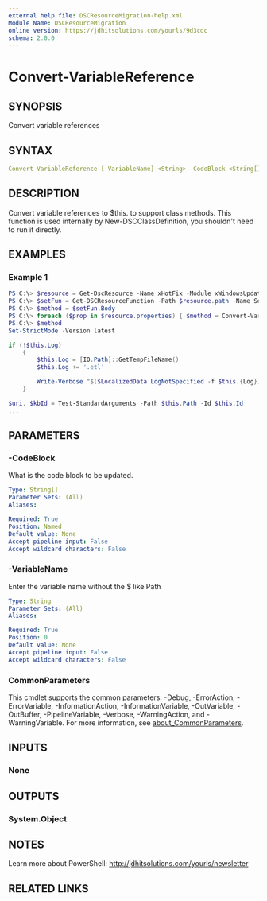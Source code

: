 ```yaml
---
external help file: DSCResourceMigration-help.xml
Module Name: DSCResourceMigration
online version: https://jdhitsolutions.com/yourls/9d3cdc
schema: 2.0.0
---
```


# Convert-VariableReference

## SYNOPSIS

Convert variable references

## SYNTAX

```yaml
Convert-VariableReference [-VariableName] <String> -CodeBlock <String[]> [<CommonParameters>]
```

## DESCRIPTION

Convert variable references to $this.<name> to support class methods. This function is used internally by New-DSCClassDefinition, you shouldn't need to run it directly.

## EXAMPLES

### Example 1

```powershell
PS C:\> $resource = Get-DscResource -Name xHotFix -Module xWindowsUpdate
PS C:\> $setFun = Get-DSCResourceFunction -Path $resource.path -Name Set-TargetResource
PS C:\> $method = $setFun.Body
PS C:\> foreach ($prop in $resource.properties) { $method = Convert-VariableReference -VariableName $prop.name -CodeBlock $method}
PS C:\> $method
Set-StrictMode -Version latest

if (!$this.Log)
    {
        $this.Log = [IO.Path]::GetTempFileName()
        $this.Log += '.etl'

        Write-Verbose "$($LocalizedData.LogNotSpecified -f $this.{Log})"
    }

$uri, $kbId = Test-StandardArguments -Path $this.Path -Id $this.Id
...
```

## PARAMETERS

### -CodeBlock

What is the code block to be updated.

```yaml
Type: String[]
Parameter Sets: (All)
Aliases:

Required: True
Position: Named
Default value: None
Accept pipeline input: False
Accept wildcard characters: False
```

### -VariableName

Enter the variable name without the $ like Path

```yaml
Type: String
Parameter Sets: (All)
Aliases:

Required: True
Position: 0
Default value: None
Accept pipeline input: False
Accept wildcard characters: False
```

### CommonParameters

This cmdlet supports the common parameters: -Debug, -ErrorAction, -ErrorVariable, -InformationAction, -InformationVariable, -OutVariable, -OutBuffer, -PipelineVariable, -Verbose, -WarningAction, and -WarningVariable. For more information, see [about_CommonParameters](http://go.microsoft.com/fwlink/?LinkID=113216).

## INPUTS

### None

## OUTPUTS

### System.Object

## NOTES

Learn more about PowerShell: http://jdhitsolutions.com/yourls/newsletter

## RELATED LINKS
